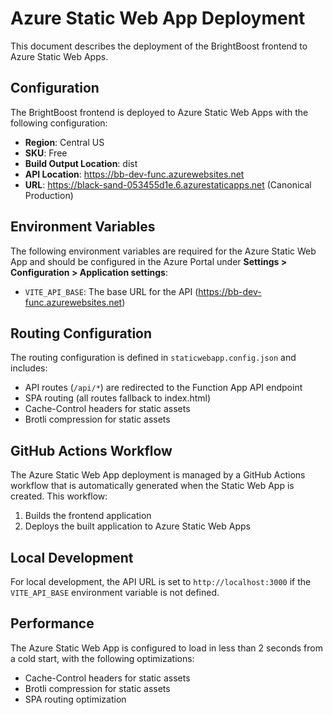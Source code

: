 # Azure Static Web App Deployment

This document describes the deployment of the BrightBoost frontend to Azure Static Web Apps.

## Configuration

The BrightBoost frontend is deployed to Azure Static Web Apps with the following configuration:

- **Region**: Central US
- **SKU**: Free
- **Build Output Location**: dist
- **API Location**: https://bb-dev-func.azurewebsites.net
- **URL**: https://black-sand-053455d1e.6.azurestaticapps.net (Canonical Production)

## Environment Variables

The following environment variables are required for the Azure Static Web App and should be configured in the Azure Portal under **Settings > Configuration > Application settings**:

- `VITE_API_BASE`: The base URL for the API (https://bb-dev-func.azurewebsites.net)

## Routing Configuration

The routing configuration is defined in `staticwebapp.config.json` and includes:

- API routes (`/api/*`) are redirected to the Function App API endpoint
- SPA routing (all routes fallback to index.html)
- Cache-Control headers for static assets
- Brotli compression for static assets

## GitHub Actions Workflow

The Azure Static Web App deployment is managed by a GitHub Actions workflow that is automatically generated when the Static Web App is created. This workflow:

1. Builds the frontend application
2. Deploys the built application to Azure Static Web Apps

## Local Development

For local development, the API URL is set to `http://localhost:3000` if the `VITE_API_BASE` environment variable is not defined.

## Performance

The Azure Static Web App is configured to load in less than 2 seconds from a cold start, with the following optimizations:

- Cache-Control headers for static assets
- Brotli compression for static assets
- SPA routing optimization
